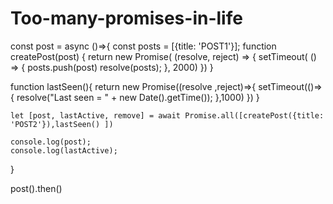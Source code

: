 # Too-many-promises-in-life
const post = async ()=>{
    const posts = [{title: 'POST1'}]; 
 function createPost(post) {
    return new Promise( (resolve, reject) => {
        setTimeout( () => {
            posts.push(post)
            resolve(posts);
        }, 2000)
    }) 
 }

function lastSeen(){
   return new Promise((resolve ,reject)=>{
    setTimeout(()=>{
        resolve("Last seen = " + new Date().getTime());
    },1000)
   })
}



    let [post, lastActive, remove] = await Promise.all([createPost({title: 'POST2'}),lastSeen() ])

    console.log(post);
    console.log(lastActive);
    
}

post().then()
